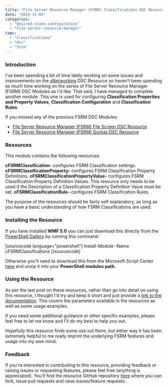 ```yaml
---
title: "File Server Resource Manager (FSRM) Classifications DSC Resource"
date: "2015-11-04"
categories: 
  - "desired-state-configuration"
  - "file-server-resource-manager"
tags: 
  - "classifications"
  - "dsc"
  - "fsrm"
---
```


### Introduction

I've been spending a bit of time lately working on some issues and improvements on the [xNetworking](https://github.com/PowerShell/xNetworking) DSC Resource so haven't been spending as much time working on the series of File Server Resource Manager (FSRM) DSC Modules as I'd like. That said, I have managed to complete another module. This one is used for configuring **Classification Properties and Property Values**, **Classification Configuration** and **Classification Rules**.

If you missed any of the previous FSRM DSC Modules:

- [File Server Resource Manager (FSRM) File Screen DSC Resource](https://dscottraynsford.wordpress.com/2015/10/26/file-server-resource-manager-fsrm-file-screen-dsc-resource/)
- [File Server Resource Manager (FSRM) Quotas DSC Resource](https://dscottraynsford.wordpress.com/2015/10/23/file-server-resource-manager-fsrm-quotas-dsc-resource/)

### Resources

This module contains the following resources:

**cFSRMClassification-** configures FSRM Classification settings. **cFSRMClassificationProperty-** configures FSRM Classification Property Definitions. **cFSRMClassificationPropertyValue-** configures FSRM Classification Property Definition Values. This resource only needs to be used if the Description of a Classification Property Definition Value must be set. **cFSRMClassificationRule-** configures FSRM Classification Rules.

The purpose of the resources should be fairly self explanatory, as long as you have a basic understanding of how FSRM Classifications are used.

### Installing the Resource

If you have installed **WMF 5.0** you can just download this directly from the [PowerShell Gallery](https://www.powershellgallery.com/) by running this command:

\[sourcecode language="powershell"\] Install-Module -Name cFSRMClassifications \[/sourcecode\]

Otherwise you'll need to download this from the Microsoft Script Center [here](https://gallery.technet.microsoft.com/scriptcenter/cFSRMClassifications-DSC-8ed89153) and unzip it into your **PowerShell modules path**.

### Using the Resource

As per the last post on these resources, rather than go into detail on using this resource, I thought I'd try and keep it short and just provide a [link to the documentation](https://github.com/PlagueHO/cFSRMClassifications). This covers the parameters available in the resources as well as some usage examples.

If you need some additional guidance or other specific examples, please feel free to let me know and I'll do my best to help you out.

Hopefully this resource finds some use out there, but either way it has been extremely helpful to me really imprint the underlying FSRM features and usage into my own mind.

### Feedback

If you're interested in contributing to this resource, providing feedback or raising issues or requesting features, please feel free (anything is appreciated). You'll find the resource GitHub repository [here](https://github.com/PlagueHO/cFSRMClassifications) where you can fork, issue pull requests and raise issues/feature requests.

